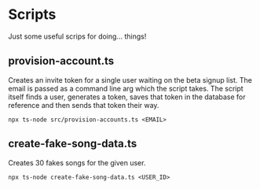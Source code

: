 # Scripts
Just some useful scrips for doing... things!

## provision-account.ts
Creates an invite token for a single user waiting on the beta signup list. The email is passed as a command line arg which the script takes. The script itself finds a user, generates a token, saves that token in the database for reference and then sends that token their way.
```
npx ts-node src/provision-accounts.ts <EMAIL>
```

## create-fake-song-data.ts
Creates 30 fakes songs for the given user.
```
npx ts-node create-fake-song-data.ts <USER_ID>
```